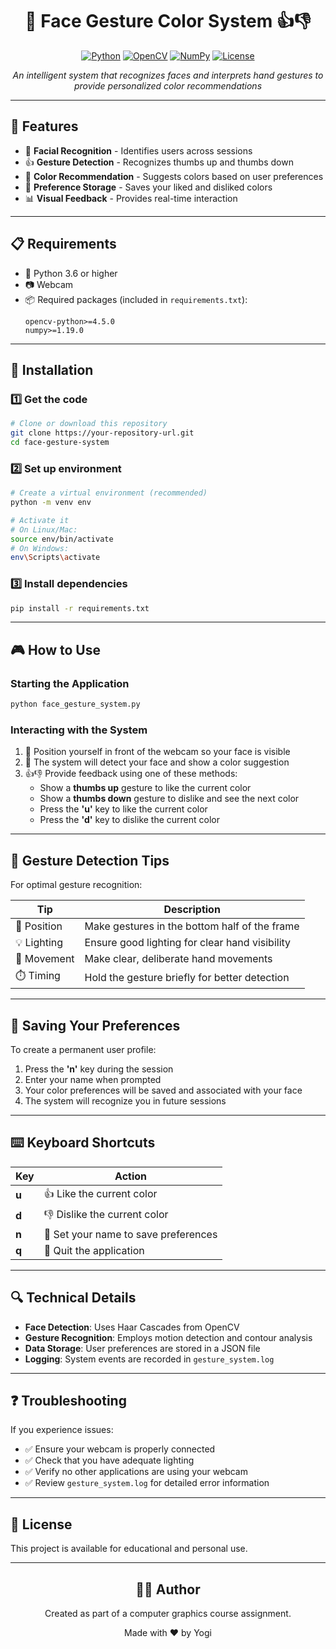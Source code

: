 <div align="center">

# 🎨 Face Gesture Color System 👍👎

[![Python](https://img.shields.io/badge/Python-3.6+-blue.svg)](https://www.python.org/downloads/)
[![OpenCV](https://img.shields.io/badge/OpenCV-4.5.0+-green.svg)](https://opencv.org/)
[![NumPy](https://img.shields.io/badge/NumPy-1.19.0+-orange.svg)](https://numpy.org/)
[![License](https://img.shields.io/badge/License-Educational_Use-yellow.svg)]()

*An intelligent system that recognizes faces and interprets hand gestures to provide personalized color recommendations*

</div>

---

## 🚀 Features

- 👤 **Facial Recognition** - Identifies users across sessions
- 👍 **Gesture Detection** - Recognizes thumbs up and thumbs down
- 🎨 **Color Recommendation** - Suggests colors based on user preferences
- 💾 **Preference Storage** - Saves your liked and disliked colors
- 📊 **Visual Feedback** - Provides real-time interaction

---

## 📋 Requirements

- 🐍 Python 3.6 or higher
- 📷 Webcam
- 📦 Required packages (included in `requirements.txt`):
  ```
  opencv-python>=4.5.0
  numpy>=1.19.0
  ```

---

## 🔧 Installation

### 1️⃣ Get the code
```bash
# Clone or download this repository
git clone https://your-repository-url.git
cd face-gesture-system
```

### 2️⃣ Set up environment
```bash
# Create a virtual environment (recommended)
python -m venv env

# Activate it
# On Linux/Mac:
source env/bin/activate
# On Windows:
env\Scripts\activate
```

### 3️⃣ Install dependencies
```bash
pip install -r requirements.txt
```

---

## 🎮 How to Use

### Starting the Application
```bash
python face_gesture_system.py
```

### Interacting with the System

1. 🧍 Position yourself in front of the webcam so your face is visible
2. 🎨 The system will detect your face and show a color suggestion
3. 👍👎 Provide feedback using one of these methods:
   - Show a **thumbs up** gesture to like the current color
   - Show a **thumbs down** gesture to dislike and see the next color
   - Press the **'u'** key to like the current color
   - Press the **'d'** key to dislike the current color

---

## 👐 Gesture Detection Tips

For optimal gesture recognition:

| Tip | Description |
|-----|-------------|
| 📏 Position | Make gestures in the bottom half of the frame |
| 💡 Lighting | Ensure good lighting for clear hand visibility |
| 👋 Movement | Make clear, deliberate hand movements |
| ⏱️ Timing | Hold the gesture briefly for better detection |

---

## 💾 Saving Your Preferences

To create a permanent user profile:

1. Press the **'n'** key during the session
2. Enter your name when prompted
3. Your color preferences will be saved and associated with your face
4. The system will recognize you in future sessions

---

## ⌨️ Keyboard Shortcuts

| Key | Action |
|-----|--------|
| **u** | 👍 Like the current color |
| **d** | 👎 Dislike the current color |
| **n** | 👤 Set your name to save preferences |
| **q** | 🚪 Quit the application |

---

## 🔍 Technical Details

- **Face Detection**: Uses Haar Cascades from OpenCV
- **Gesture Recognition**: Employs motion detection and contour analysis
- **Data Storage**: User preferences are stored in a JSON file
- **Logging**: System events are recorded in `gesture_system.log`

---

## ❓ Troubleshooting

If you experience issues:

- ✅ Ensure your webcam is properly connected
- ✅ Check that you have adequate lighting
- ✅ Verify no other applications are using your webcam
- ✅ Review `gesture_system.log` for detailed error information

---

## 📄 License

This project is available for educational and personal use.

---

<div align="center">

## 👨‍💻 Author

Created as part of a computer graphics course assignment.

Made with ❤️ by Yogi

</div>
